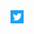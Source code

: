 <a href="https://twitter.com/fuleky_laci">
  <img align="left" alt="Füleky Laci Twitter" width="21px" src="https://raw.githubusercontent.com/edent/SuperTinyIcons/099dc12b59179d07d534069bc8551718f786d91a/images/svg/twitter.svg" />
</a>
